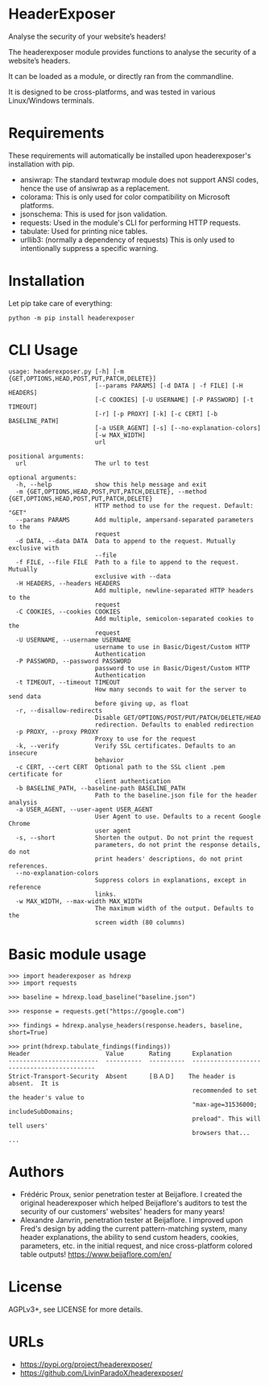 # HeaderExposer

Analyse the security of your website’s headers!

The headerexposer module provides functions to analyse the security
of a website’s headers.

It can be loaded as a module, or directly ran from the commandline.

It is designed to be cross-platforms, and was tested in various Linux/Windows terminals.

# Requirements

These requirements will automatically be installed upon headerexposer's installation with pip.

* ansiwrap: The standard textwrap module does not support ANSI codes, hence the use of ansiwrap as a replacement.
* colorama: This is only used for color compatibility on Microsoft platforms.
* jsonschema: This is used for json validation.
* requests: Used in the module's CLI for performing HTTP requests.
* tabulate: Used for printing nice tables.
* urllib3: (normally a dependency of requests) This is only used to intentionally suppress a specific warning.

# Installation

Let pip take care of everything:
```
python -m pip install headerexposer
```

# CLI Usage

```
usage: headerexposer.py [-h] [-m {GET,OPTIONS,HEAD,POST,PUT,PATCH,DELETE}]
                        [--params PARAMS] [-d DATA | -f FILE] [-H HEADERS]
                        [-C COOKIES] [-U USERNAME] [-P PASSWORD] [-t TIMEOUT]
                        [-r] [-p PROXY] [-k] [-c CERT] [-b BASELINE_PATH]
                        [-a USER_AGENT] [-s] [--no-explanation-colors]
                        [-w MAX_WIDTH]
                        url

positional arguments:
  url                   The url to test

optional arguments:
  -h, --help            show this help message and exit
  -m {GET,OPTIONS,HEAD,POST,PUT,PATCH,DELETE}, --method {GET,OPTIONS,HEAD,POST,PUT,PATCH,DELETE}
                        HTTP method to use for the request. Default: "GET"
  --params PARAMS       Add multiple, ampersand-separated parameters to the
                        request
  -d DATA, --data DATA  Data to append to the request. Mutually exclusive with
                        --file
  -f FILE, --file FILE  Path to a file to append to the request. Mutually
                        exclusive with --data
  -H HEADERS, --headers HEADERS
                        Add multiple, newline-separated HTTP headers to the
                        request
  -C COOKIES, --cookies COOKIES
                        Add multiple, semicolon-separated cookies to the
                        request
  -U USERNAME, --username USERNAME
                        username to use in Basic/Digest/Custom HTTP
                        Authentication
  -P PASSWORD, --password PASSWORD
                        password to use in Basic/Digest/Custom HTTP
                        Authentication
  -t TIMEOUT, --timeout TIMEOUT
                        How many seconds to wait for the server to send data
                        before giving up, as float
  -r, --disallow-redirects
                        Disable GET/OPTIONS/POST/PUT/PATCH/DELETE/HEAD
                        redirection. Defaults to enabled redirection
  -p PROXY, --proxy PROXY
                        Proxy to use for the request
  -k, --verify          Verify SSL certificates. Defaults to an insecure
                        behavior
  -c CERT, --cert CERT  Optional path to the SSL client .pem certificate for
                        client authentication
  -b BASELINE_PATH, --baseline-path BASELINE_PATH
                        Path to the baseline.json file for the header analysis
  -a USER_AGENT, --user-agent USER_AGENT
                        User Agent to use. Defaults to a recent Google Chrome
                        user agent
  -s, --short           Shorten the output. Do not print the request
                        parameters, do not print the response details, do not
                        print headers' descriptions, do not print references.
  --no-explanation-colors
                        Suppress colors in explanations, except in reference
                        links.
  -w MAX_WIDTH, --max-width MAX_WIDTH
                        The maximum width of the output. Defaults to the
                        screen width (80 columns)
```

# Basic module usage

```
>>> import headerexposer as hdrexp
>>> import requests

>>> baseline = hdrexp.load_baseline("baseline.json")

>>> response = requests.get("https://google.com")

>>> findings = hdrexp.analyse_headers(response.headers, baseline, short=True)

>>> print(hdrexp.tabulate_findings(findings))
Header                     Value       Rating      Explanation
-------------------------  ----------  ----------  -------------------------------------------
Strict-Transport-Security  Absent      [ＢＡＤ]    The header is absent.  It is
                                                   recommended to set the header's value to
                                                   "max-age=31536000; includeSubDomains;
                                                   preload". This will tell users'
                                                   browsers that...
...
```

# Authors

* Frédéric Proux, senior penetration tester at Beijaflore. I created the original headerexposer which helped Beijaflore's auditors to test the security of our customers' websites' headers for many years!
* Alexandre Janvrin, penetration tester at Beijaflore. I improved upon Fred's design by adding the current pattern-matching system, many header explanations, the ability to send custom headers, cookies, parameters, etc. in the initial request, and nice cross-platform colored table outputs!
https://www.beijaflore.com/en/

# License

AGPLv3+, see LICENSE for more details.

# URLs

* https://pypi.org/project/headerexposer/
* https://github.com/LivinParadoX/headerexposer/
